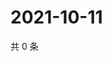 # 2021-10-11

共 0 条

<!-- BEGIN WEIBO -->
<!-- 最后更新时间 Mon Oct 11 2021 19:07:10 GMT+0800 (China Standard Time) -->

<!-- END WEIBO -->
